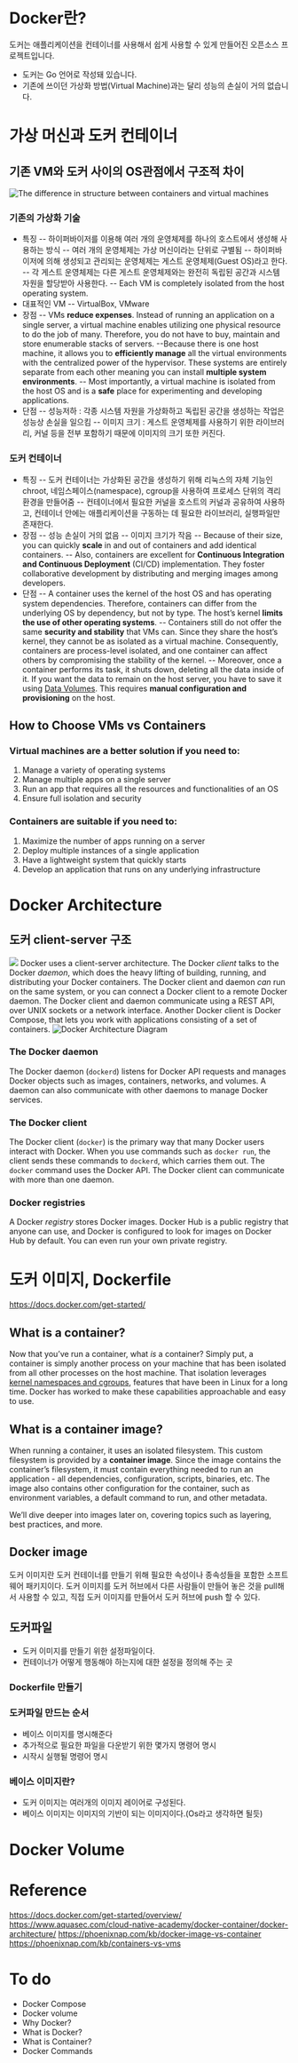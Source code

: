 
# Docker란?
도커는 애플리케이션을 컨테이너를 사용해서 쉽게 사용할 수 있게 만들어진 오픈소스 프로젝트입니다.
- 도커는 Go 언어로 작성돼 있습니다.
- 기존에 쓰이던 가상화 방법(Virtual Machine)과는 달리 성능의 손실이 거의 없습니다.
# 가상 머신과 도커 컨테이너
## 기존 VM와 도커 사이의 OS관점에서 구조적 차이
![The difference in structure between containers and virtual machines](https://phoenixnap.com/kb/wp-content/uploads/2021/04/container-vs-virtual-machine.png)

### 기존의 가상화 기술
- 특징
-- 하이퍼바이저를 이용해 여러 개의 운영체제를 하나의 호스트에서 생성해 사용하는 방식
-- 여러 개의 운영체제는 가상 머신이라는 단위로 구별됨
-- 하이퍼바이저에 의해 생성되고 관리되는 운영체제는 게스트 운영체제(Guest OS)라고 한다.
-- 각 게스트 운영체제는 다른 게스트 운영체제와는 완전히 독립된 공간과 시스템 자원을 할당받아 사용한다.
-- Each VM is completely isolated from the host operating system.
- 대표적인 VM 
-- VirtualBox, VMware
- 장점
-- VMs  **reduce expenses**. Instead of running an application on a single server, a virtual machine enables utilizing one physical resource to do the job of many. Therefore, you do not have to buy, maintain and store enumerable stacks of servers.
--Because there is one host machine, it allows you to  **efficiently manage**  all the virtual environments with the centralized power of the hypervisor. These systems are entirely separate from each other meaning you can install  **multiple system environments**.
-- Most importantly, a virtual machine is isolated from the host OS and is a  **safe**  place for experimenting and developing applications.
- 단점
-- 성능저하 : 각종 시스템 자원을 가상화하고 독립된 공간을 생성하는 작업은 성능상 손실을 일으킴
-- 이미지 크기 :  게스트 운영체제를 사용하기 위한 라이브러리, 커널 등을 전부 포함하기 때문에 이미지의 크기 또한 커진다. 
### 도커 컨테이너
- 특징
-- 도커 컨테이너는 가상화된 공간을 생성하기 위해 리눅스의 자체 기능인 chroot, 네임스페이스(namespace), cgroup을 사용하여 프로세스 단위의 격리 환경을 만들어줌 
-- 컨테이너에서 필요한 커널을 호스트의 커널과 공유하여 사용하고, 컨테이너 안에는 애플리케이션을 구동하는 데 필요한 라이브러리, 실행파일만 존재한다.
- 장점
-- 성능 손실이 거의 없음
-- 이미지 크기가 작음
-- Because of their size, you can quickly  **scale**  in and out of containers and add identical containers.
-- Also, containers are excellent for  **Continuous Integration and Continuous Deployment**  (CI/CD) implementation. They foster collaborative development by distributing and merging images among developers.
- 단점
-- A container uses the kernel of the host OS and has operating system dependencies. Therefore, containers can differ from the underlying OS by dependency, but not by type. The host’s kernel  **limits the use of other operating systems**.
-- Containers still do not offer the same  **security and stability**  that VMs can. Since they share the host’s kernel, they cannot be as isolated as a virtual machine. Consequently, containers are process-level isolated, and one container can affect others by compromising the stability of the kernel.
-- Moreover, once a container performs its task, it shuts down, deleting all the data inside of it. If you want the data to remain on the host server, you have to save it using  [Data Volumes](https://phoenixnap.com/kb/docker-volumes). This requires  **manual configuration and provisioning**  on the host.

##  How to Choose VMs vs Containers
### Virtual machines are a better solution if you need to:
1.  Manage a variety of operating systems
2.  Manage multiple apps on a single server
3.  Run an app that requires all the resources and functionalities of an OS
4.  Ensure full isolation and security
### Containers are suitable if you need to:

1.  Maximize the number of apps running on a server
2.  Deploy multiple instances of a single application
3.  Have a lightweight system that quickly starts
4.  Develop an application that runs on any underlying infrastructure
# Docker Architecture
## 도커 client-server 구조
![](https://wiki.aquasec.com/download/attachments/2854889/Docker_Engine.png?version=1&modificationDate=1520172702424&api=v2)
Docker uses a client-server architecture. The Docker _client_ talks to the Docker _daemon_, which does the heavy lifting of building, running, and distributing your Docker containers. The Docker client and daemon _can_ run on the same system, or you can connect a Docker client to a remote Docker daemon. The Docker client and daemon communicate using a REST API, over UNIX sockets or a network interface. Another Docker client is Docker Compose, that lets you work with applications consisting of a set of containers.
![Docker Architecture Diagram](https://docs.docker.com/engine/images/architecture.svg)
 
### The Docker daemon[](https://docs.docker.com/get-started/overview/#the-docker-daemon)

The Docker daemon (`dockerd`) listens for Docker API requests and manages Docker objects such as images, containers, networks, and volumes. A daemon can also communicate with other daemons to manage Docker services.

### The Docker client[](https://docs.docker.com/get-started/overview/#the-docker-client)

The Docker client (`docker`) is the primary way that many Docker users interact with Docker. When you use commands such as  `docker run`, the client sends these commands to  `dockerd`, which carries them out. The  `docker`  command uses the Docker API. The Docker client can communicate with more than one daemon.

### Docker registries[](https://docs.docker.com/get-started/overview/#docker-registries)

A Docker  _registry_  stores Docker images. Docker Hub is a public registry that anyone can use, and Docker is configured to look for images on Docker Hub by default. You can even run your own private registry.

# 도커 이미지, Dockerfile
https://docs.docker.com/get-started/
## What is a container?[](https://docs.docker.com/get-started/#what-is-a-container)
Now that you’ve run a container, what  _is_  a container? Simply put, a container is simply another process on your machine that has been isolated from all other processes on the host machine. That isolation leverages  [kernel namespaces and cgroups](https://medium.com/@saschagrunert/demystifying-containers-part-i-kernel-space-2c53d6979504), features that have been in Linux for a long time. Docker has worked to make these capabilities approachable and easy to use.
## What is a container image?[](https://docs.docker.com/get-started/#what-is-a-container-image)
When running a container, it uses an isolated filesystem. This custom filesystem is provided by a  **container image**. Since the image contains the container’s filesystem, it must contain everything needed to run an application - all dependencies, configuration, scripts, binaries, etc. The image also contains other configuration for the container, such as environment variables, a default command to run, and other metadata.

We’ll dive deeper into images later on, covering topics such as layering, best practices, and more.
## Docker image
도커 이미지란 도커 컨테이너를 만들기 위해 필요한 속성이나 종속성들을 포함한 소프트웨어 패키지이다.
도커 이미지를 도커 허브에서 다른 사람들이 만들어 놓은 것을 pull해서 사용할 수 있고, 직접 도커 이미지를 만들어서 도커 허브에 push 할 수 있다.

## 도커파일
- 도커 이미지를 만들기 위한 설정파일이다.
- 컨테이너가 어떻게 행동해야 하는지에 대한 설정을 정의해 주는 곳
### Dockerfile 만들기
### 도커파일 만드는 순서
- 베이스 이미지를 명시해준다
- 추가적으로 필요한 파일을 다운받기 위한 몇가지 명령어 명시
- 시작시 실행될 명령어 명시
### 베이스 이미지란?
- 도커 이미지는 여러개의 이미지 레이어로 구성된다.
- 베이스 이미지는 이미지의 기반이 되는 이미지이다.(Os라고 생각하면 될듯)

# Docker Volume

# Reference
https://docs.docker.com/get-started/overview/
https://www.aquasec.com/cloud-native-academy/docker-container/docker-architecture/
https://phoenixnap.com/kb/docker-image-vs-container
https://phoenixnap.com/kb/containers-vs-vms
#  To do
- Docker Compose
- Docker volume
- Why Docker?
- What is Docker?
- What is Container?
- Docker Commands
<!--stackedit_data:
eyJoaXN0b3J5IjpbLTYwNDA2ODg3LC05OTAyODkzNiwxODg0Nj
EzMjc2LC05MDMxMDY3OTQsNDI0MzYxMjYsNDgzMTM3NjU5LC04
MTUzMzIzNywtMTM2MjQ5OTM2MiwtMTAxNzI4Mjg4MSwxNzcyND
M4MzMsMTcwMTMxMjM0MSwtNTYyOTg0MjE3LC0xMDk4MDI2NTUz
LC04MzQwOTAyMDEsLTE4MzU2NjI4MDQsLTE1NTEyMDczOSwtMT
AwMjE0NjQ5OCwxMTQ3OTk4MzYsMTQzMjI1Nzc0OSwtMTkyODky
NjY5M119
-->